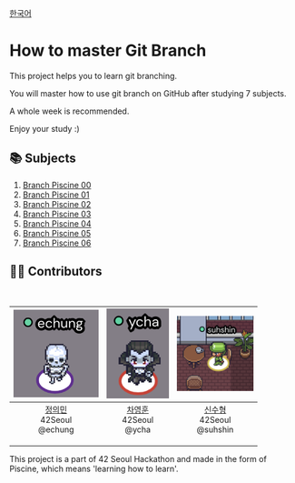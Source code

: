 [한국어](README.kr.md)
# How to master Git Branch

This project helps you to learn git branching.

You will master how to use git branch on GitHub after studying 7 subjects.

A whole week is recommended.

Enjoy your study :)

## 📚 Subjects
1. [Branch Piscine 00](./piscine00/README.md)
2. [Branch Piscine 01](./piscine01/README.md)
3. [Branch Piscine 02](./piscine02/README.md)
4. [Branch Piscine 03](./piscine03/README.md)
5. [Branch Piscine 04](./piscine04/README.md)
6. [Branch Piscine 05](./piscine05/README.md)
7. [Branch Piscine 06](./piscine06/README.md)

## 👨‍🏫 Contributors
<br/>

| <img src="./contributors/echung.png" width="150" alt="정의민"/> | <img src="./contributors/ycha.png" width="110" alt="차영훈"/> | <img src="./contributors/suhshin.png" width="135" alt="신수형"/> |
| :---: | :---: | :---: |
| [정의민](https://github.com/euiminnn)<br/>42Seoul<br/>@echung<br/>&nbsp; &nbsp; &nbsp; &nbsp; &nbsp; &nbsp; &nbsp; &nbsp; | [차영훈](https://github.com/Skyrich2000)<br/>42Seoul<br/>@ycha<br/>&nbsp; &nbsp; &nbsp; &nbsp; &nbsp; &nbsp; &nbsp; &nbsp; | [신수형](https://github.com/rkskekzzz)<br/>42Seoul<br/>@suhshin<br/>&nbsp; &nbsp; &nbsp; &nbsp; &nbsp; &nbsp; &nbsp; &nbsp; |


This project is a part of 42 Seoul Hackathon and made in the form of Piscine, which means 'learning how to learn'.